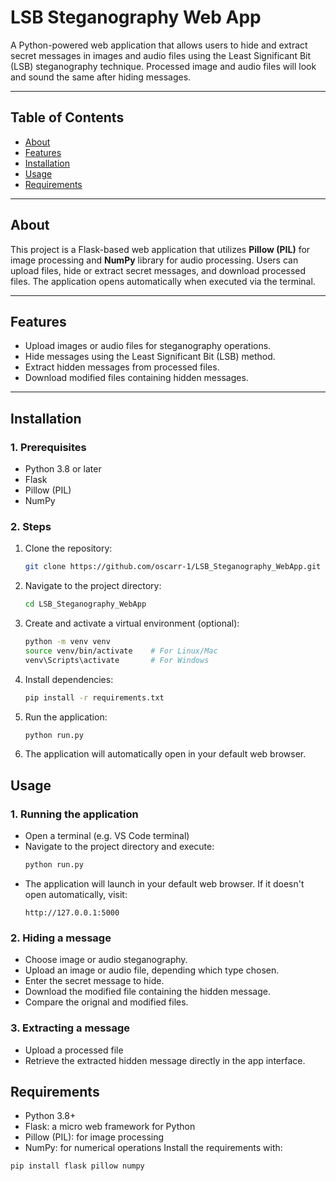 # **LSB Steganography Web App**

A Python-powered web application that allows users to hide and extract secret messages in images and audio files using the Least Significant Bit (LSB) steganography technique. Processed image and audio files will look and sound the same after hiding messages.

---

## **Table of Contents**
- [About](#about)
- [Features](#features)
- [Installation](#installation)
- [Usage](#usage)
- [Requirements](#requirements)

---

## **About**

This project is a Flask-based web application that utilizes **Pillow (PIL)** for image processing and **NumPy** library for audio processing. Users can upload files, hide or extract secret messages, and download processed files. The application opens automatically when executed via the terminal.

---

## **Features**

- Upload images or audio files for steganography operations.
- Hide messages using the Least Significant Bit (LSB) method.
- Extract hidden messages from processed files.
- Download modified files containing hidden messages.

---

## **Installation**

### **1. Prerequisites**
- Python 3.8 or later
- Flask
- Pillow (PIL)
- NumPy

### **2. Steps**
1. Clone the repository:
   ```bash
   git clone https://github.com/oscarr-1/LSB_Steganography_WebApp.git
2. Navigate to the project directory:
   ```bash
   cd LSB_Steganography_WebApp
3. Create and activate a virtual environment (optional):
   ```bash
   python -m venv venv
   source venv/bin/activate    # For Linux/Mac
   venv\Scripts\activate       # For Windows
4. Install dependencies:
   ```bash
   pip install -r requirements.txt
5. Run the application:
   ```bash
   python run.py
6. The application will automatically open in your default web browser.

## **Usage**
### 1. Running the application
   - Open a terminal (e.g. VS Code terminal)
   - Navigate to the project directory and execute:
     ```bash
     python run.py
   - The application will launch in your default web browser. If it doesn't open automatically, visit:
     ```arduino
     http://127.0.0.1:5000
### 2. Hiding a message
   - Choose image or audio steganography.
   - Upload an image or audio file, depending which type chosen.
   - Enter the secret message to hide.
   - Download the modified file containing the hidden message.
   - Compare the orignal and modified files.
### 3. Extracting a message
   - Upload a processed file
   - Retrieve the extracted hidden message directly in the app interface.

## **Requirements**
- Python 3.8+
- Flask: a micro web framework for Python
- Pillow (PIL): for image processing
- NumPy: for numerical operations
Install the requirements with:
```bash
pip install flask pillow numpy
